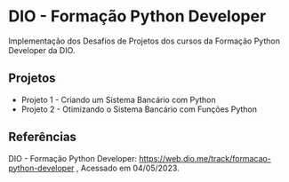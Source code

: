 # DIO - Formação Python Developer

Implementação dos Desafios de Projetos dos cursos da Formação Python Developer da DIO.

## Projetos

* Projeto 1 - Criando um Sistema Bancário com Python
* Projeto 2 - Otimizando o Sistema Bancário com Funções Python

## Referências

DIO - Formação Python Developer:
https://web.dio.me/track/formacao-python-developer
, Acessado em 04/05/2023.